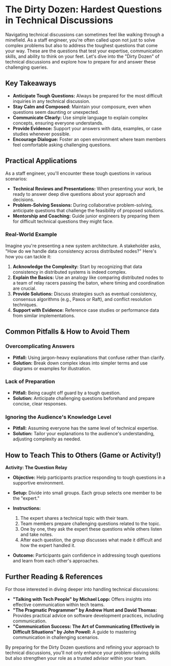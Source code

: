 # The Dirty Dozen: Hardest Questions in Technical Discussions

Navigating technical discussions can sometimes feel like walking through a minefield. As a staff engineer, you're often called upon not just to solve complex problems but also to address the toughest questions that come your way. These are the questions that test your expertise, communication skills, and ability to think on your feet. Let's dive into the "Dirty Dozen" of technical discussions and explore how to prepare for and answer these challenging queries.

## Key Takeaways

- **Anticipate Tough Questions:** Always be prepared for the most difficult inquiries in any technical discussion.
- **Stay Calm and Composed:** Maintain your composure, even when questions seem daunting or unexpected.
- **Communicate Clearly:** Use simple language to explain complex concepts, ensuring everyone understands.
- **Provide Evidence:** Support your answers with data, examples, or case studies whenever possible.
- **Encourage Dialogue:** Foster an open environment where team members feel comfortable asking challenging questions.

## Practical Applications

As a staff engineer, you'll encounter these tough questions in various scenarios:

- **Technical Reviews and Presentations:** When presenting your work, be ready to answer deep dive questions about your approach and decisions.
- **Problem-Solving Sessions:** During collaborative problem-solving, anticipate questions that challenge the feasibility of proposed solutions.
- **Mentorship and Coaching:** Guide junior engineers by preparing them for difficult technical questions they might face.

### Real-World Example

Imagine you're presenting a new system architecture. A stakeholder asks, "How do we handle data consistency across distributed nodes?" Here's how you can tackle it:

1. **Acknowledge the Complexity:** Start by recognizing that data consistency in distributed systems is indeed complex.
2. **Explain the Basics:** Use an analogy like comparing distributed nodes to a team of relay racers passing the baton, where timing and coordination are crucial.
3. **Provide Solutions:** Discuss strategies such as eventual consistency, consensus algorithms (e.g., Paxos or Raft), and conflict resolution techniques.
4. **Support with Evidence:** Reference case studies or performance data from similar implementations.

## Common Pitfalls & How to Avoid Them

### Overcomplicating Answers

- **Pitfall:** Using jargon-heavy explanations that confuse rather than clarify.
- **Solution:** Break down complex ideas into simpler terms and use diagrams or examples for illustration.

### Lack of Preparation

- **Pitfall:** Being caught off guard by a tough question.
- **Solution:** Anticipate challenging questions beforehand and prepare concise, clear responses.

### Ignoring the Audience's Knowledge Level

- **Pitfall:** Assuming everyone has the same level of technical expertise.
- **Solution:** Tailor your explanations to the audience's understanding, adjusting complexity as needed.

## How to Teach This to Others (Game or Activity!)

**Activity: The Question Relay**

- **Objective:** Help participants practice responding to tough questions in a supportive environment.
- **Setup:** Divide into small groups. Each group selects one member to be the "expert."
- **Instructions:**
  1. The expert shares a technical topic with their team.
  2. Team members prepare challenging questions related to the topic.
  3. One by one, they ask the expert these questions while others listen and take notes.
  4. After each question, the group discusses what made it difficult and how the expert handled it.

- **Outcome:** Participants gain confidence in addressing tough questions and learn from each other's approaches.

## Further Reading & References

For those interested in diving deeper into handling technical discussions:

- **"Talking with Tech People" by Michael Lopp:** Offers insights into effective communication within tech teams.
- **"The Pragmatic Programmer" by Andrew Hunt and David Thomas:** Provides practical advice on software development practices, including communication.
- **"Communication Success: The Art of Communicating Effectively in Difficult Situations" by John Powell:** A guide to mastering communication in challenging scenarios.

By preparing for the Dirty Dozen questions and refining your approach to technical discussions, you'll not only enhance your problem-solving skills but also strengthen your role as a trusted advisor within your team.